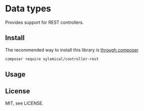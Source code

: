 # Data types

Provides support for REST controllers.

## Install

The recommended way to install this library is [through composer](http://getcomposer.org).

```sh
composer require xylemical/controller-rest
```

## Usage

## License

MIT, see LICENSE.
